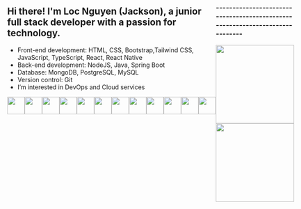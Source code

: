 <div style="display: flex; margin-bottom: 20px;">
  <div style="flex: 1; ">
    <h2>Hi there! I'm Loc Nguyen (Jackson), a junior full stack developer with a passion for technology.</h2>
    <ul>
      <li>Front-end development: HTML, CSS, Bootstrap,Tailwind CSS, JavaScript, TypeScript, React, React Native</li>
      <li>Back-end development: NodeJS, Java, Spring Boot</li>
      <li>Database: MongoDB, PostgreSQL, MySQL</li>
      <li>Version control: Git</li>
      <li>I’m interested in DevOps and Cloud services</li>
    </ul>
    <div style="display: flex; justify-content: space-around; margin-top: 10px;">
      <img height="40px" src="https://cdn.svgporn.com/logos/html-5.svg"/>
      <img height="40px" src="https://cdn.svgporn.com/logos/css-3.svg"/>
      <img height="40px" src="https://cdn.svgporn.com/logos/tailwindcss-icon.svg"/>
      <img height="40px" src="https://cdn.svgporn.com/logos/react.svg"/>
      <img height="40px" src="https://cdn.svgporn.com/logos/java.svg"/>
      <img height="40px" src="https://cdn.svgporn.com/logos/javascript.svg"/>
      <img height="40px" src="https://cdn.svgporn.com/logos/typescript-icon.svg"/>
      <img height="40px" src="https://cdn.svgporn.com/logos/nodejs-icon.svg"/>
      <img height="40px" src="https://cdn.svgporn.com/logos/spring-icon.svg"/>
      <img height="40px" src="https://cdn.svgporn.com/logos/mongodb-icon.svg"/>
      <img height="40px" src="https://cdn.svgporn.com/logos/postgresql.svg"/>
      <img height="40px" src="https://cdn.svgporn.com/logos/git-icon.svg"/>
    </div>
  </div>
  <div style="flex: 1;">
    <h3>-----------------------------------------------------------------------------</h3>
      <img  src="https://github-readme-stats.vercel.app/api/top-langs/?username=Jackson1611&layout=compact&theme=dark&hide_border=true" height="180" align="center" />
<img src="https://github-readme-streak-stats.herokuapp.com/?user=Jackson1611&theme=dark&hide_border=true" height="180" align="center" ></img>
  
  </div>
</div>
